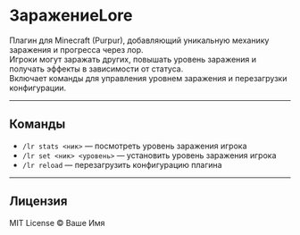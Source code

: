 # ЗаражениеLore

Плагин для Minecraft (Purpur), добавляющий уникальную механику заражения и прогресса через лор.  
Игроки могут заражать других, повышать уровень заражения и получать эффекты в зависимости от статуса.  
Включает команды для управления уровнем заражения и перезагрузки конфигурации.

---

## Команды

- `/lr stats <ник>` — посмотреть уровень заражения игрока  
- `/lr set <ник> <уровень>` — установить уровень заражения игрока  
- `/lr reload` — перезагрузить конфигурацию плагина

---

## Лицензия

MIT License © Ваше Имя
